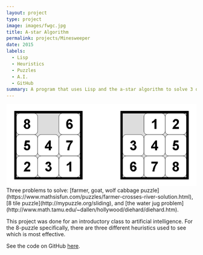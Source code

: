 ```yaml
---
layout: project
type: project
image: images/fwgc.jpg
title: A-star Algorithm 
permalink: projects/Minesweeper
date: 2015
labels:
  - Lisp
  - Heuristics
  - Puzzles
  - A.I.
  - GitHub
summary: A program that uses Lisp and the a-star algorithm to solve 3 distinct problems using heuristics.
---
```

<img class="ui medium left floated image" src="../images/8-puzzle.png">
Three problems to solve: [farmer, goat, wolf cabbage puzzle] (https://www.mathsisfun.com/puzzles/farmer-crosses-river-solution.html),[8 tile puzzle](http://mypuzzle.org/sliding), and [the water jug problem](http://www.math.tamu.edu/~dallen/hollywood/diehard/diehard.htm).

This project was done for an introductory class to artificial intelligence. For the 8-puzzle specifically,
there are three different heuristics used to see which is most effective.

See the code on GitHub [here](https://github.com/neelkotak13/ICS361_HW3). 

